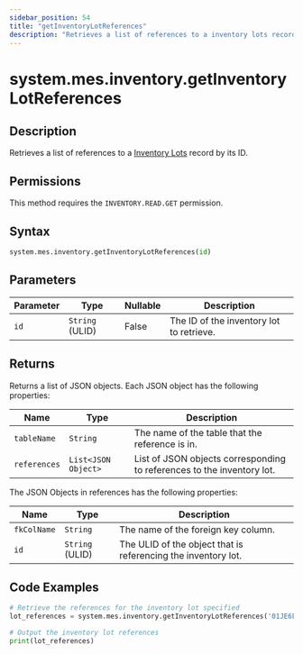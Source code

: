 ```yaml
---
sidebar_position: 54
title: "getInventoryLotReferences"
description: "Retrieves a list of references to a inventory lots record with the given ID."
---
```


# system.mes.inventory.getInventoryLotReferences

## Description

Retrieves a list of references to a [Inventory Lots](../../data-model/inventory-model/inventory-lot) record by its ID.


## Permissions

This method requires the `INVENTORY.READ.GET` permission.

## Syntax

```python
system.mes.inventory.getInventoryLotReferences(id)
```

## Parameters

| Parameter | Type            | Nullable | Description                              |
|-----------|-----------------|----------|------------------------------------------|
| `id`      | `String` (ULID) | False    | The ID of the inventory lot to retrieve. |

## Returns

Returns a list of JSON objects. Each JSON object has the following properties:

| Name         | Type                | Description                                                            |
|--------------|---------------------|------------------------------------------------------------------------|
| `tableName`  | `String`            | The name of the table that the reference is in.                        |
| `references` | `List<JSON Object>` | List of JSON objects corresponding to references to the inventory lot. |

The JSON Objects in references has the following properties:

| Name        | Type            | Description                                                   |
|-------------|-----------------|---------------------------------------------------------------|
| `fkColName` | `String`        | The name of the foreign key column.                           |
| `id`        | `String` (ULID) | The ULID of the object that is referencing the inventory lot. |

## Code Examples

```python
# Retrieve the references for the inventory lot specified
lot_references = system.mes.inventory.getInventoryLotReferences('01JE6F0CE9-T94PZD8R-TH9J01TJ')

# Output the inventory lot references
print(lot_references)
```
